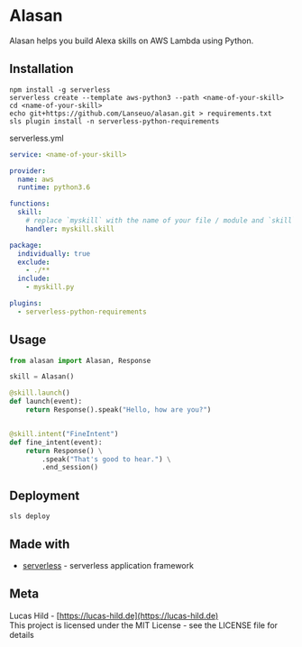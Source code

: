 # Alasan

Alasan helps you build Alexa skills on AWS Lambda using Python.

## Installation

```shell
npm install -g serverless
serverless create --template aws-python3 --path <name-of-your-skill>
cd <name-of-your-skill>
echo git+https://github.com/Lanseuo/alasan.git > requirements.txt
sls plugin install -n serverless-python-requirements
```

serverless.yml

```yaml
service: <name-of-your-skill>

provider:
  name: aws
  runtime: python3.6

functions:
  skill:
    # replace `myskill` with the name of your file / module and `skill` with the instance of Alasan (`skill = Alasan()`)
    handler: myskill.skill

package:
  individually: true
  exclude:
    - ./**
  include:
    - myskill.py

plugins:
  - serverless-python-requirements
```

## Usage

```python
from alasan import Alasan, Response

skill = Alasan()

@skill.launch()
def launch(event):
    return Response().speak("Hello, how are you?")


@skill.intent("FineIntent")
def fine_intent(event):
    return Response() \
        .speak("That's good to hear.") \
        .end_session()
```

## Deployment

```shell
sls deploy
```

## Made with

- [serverless](https://serverless.com/) - serverless application framework

## Meta

Lucas Hild - [https://lucas-hild.de](https://lucas-hild.de)  
This project is licensed under the MIT License - see the LICENSE file for details